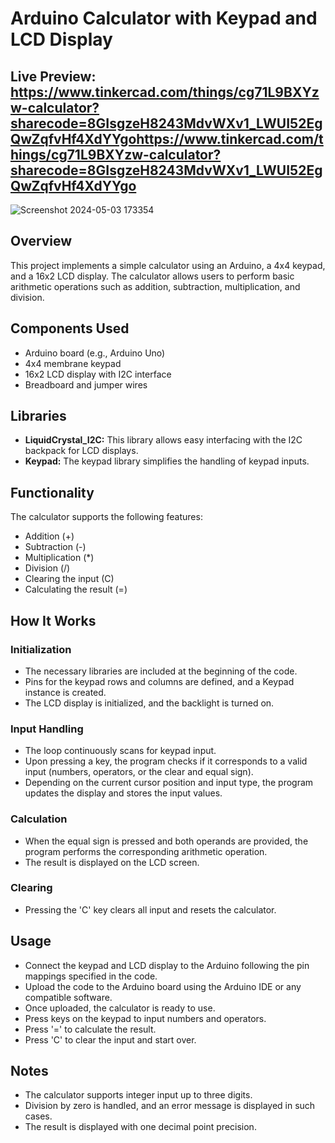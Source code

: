 # Arduino Calculator with Keypad and LCD Display
## Live Preview: https://www.tinkercad.com/things/cg71L9BXYzw-calculator?sharecode=8GIsgzeH8243MdvWXv1_LWUI52EgQwZqfvHf4XdYYgohttps://www.tinkercad.com/things/cg71L9BXYzw-calculator?sharecode=8GIsgzeH8243MdvWXv1_LWUI52EgQwZqfvHf4XdYYgo
![Screenshot 2024-05-03 173354](https://github.com/JuliaMaxx/arduino_calculator/assets/121096183/122d29d1-e9d0-4128-b505-b04633ac99f9)

## Overview
This project implements a simple calculator using an Arduino, a 4x4 keypad, and a 16x2 LCD display. The calculator allows users to perform basic arithmetic operations such as addition, subtraction, multiplication, and division.

## Components Used
- Arduino board (e.g., Arduino Uno)
- 4x4 membrane keypad
- 16x2 LCD display with I2C interface
- Breadboard and jumper wires

## Libraries
- **LiquidCrystal_I2C:** This library allows easy interfacing with the I2C backpack for LCD displays.
- **Keypad:** The keypad library simplifies the handling of keypad inputs.

## Functionality
The calculator supports the following features:
- Addition (+)
- Subtraction (-)
- Multiplication (*)
- Division (/)
- Clearing the input (C)
- Calculating the result (=)

## How It Works
### Initialization
- The necessary libraries are included at the beginning of the code.
- Pins for the keypad rows and columns are defined, and a Keypad instance is created.
- The LCD display is initialized, and the backlight is turned on.

### Input Handling
- The loop continuously scans for keypad input.
- Upon pressing a key, the program checks if it corresponds to a valid input (numbers, operators, or the clear and equal sign).
- Depending on the current cursor position and input type, the program updates the display and stores the input values.

### Calculation
- When the equal sign is pressed and both operands are provided, the program performs the corresponding arithmetic operation.
- The result is displayed on the LCD screen.

### Clearing
- Pressing the 'C' key clears all input and resets the calculator.

## Usage
- Connect the keypad and LCD display to the Arduino following the pin mappings specified in the code.
- Upload the code to the Arduino board using the Arduino IDE or any compatible software.
- Once uploaded, the calculator is ready to use.
- Press keys on the keypad to input numbers and operators.
- Press '=' to calculate the result.
- Press 'C' to clear the input and start over.

## Notes
- The calculator supports integer input up to three digits.
- Division by zero is handled, and an error message is displayed in such cases.
- The result is displayed with one decimal point precision.
